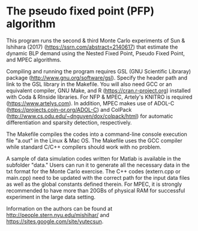 # The pseudo fixed point (PFP) algorithm

This program runs the second & third Monte Carlo experiments of Sun & Ishihara (2017) (https://ssrn.com/abstract=2140617) that estimate the dynamic BLP
demand using the Nested Fixed Point, Pseudo Fixed Point, and MPEC algorithms. 

Compiling and running the program requires GSL (GNU Scientific Libraray) package (http://www.gnu.org/software/gsl). Specify the header path and link to the GSL library in the Makefile. You will also need GCC or an equivalent compiler, GNU Make, and R (https://cran.r-project.org) installed with Coda & RInside libraries. For NFP & MPEC, Artely's KNITRO is required (https://www.artelys.com). In addition, MPEC makes use of ADOL-C (https://projects.coin-or.org/ADOL-C) and ColPack (http://www.cs.odu.edu/~dnguyen/dox/colpack/html) for automatic differentiation and sparsity detection, respectively. 

The Makefile compiles the codes into a command-line console execution file "a.out"
in the Linux & Mac OS. The Makefile uses the GCC compiler while standard
C/C++ compilers should work with no problem.

A sample of data simulation codes written for Matlab is available in the subfolder "data." Users can run it to generate all the necessary data in the txt format for the Monte Carlo exercise. The C++ codes (extern.cpp or main.cpp) need to be updated with the correct path for the input data files as well as the global constants defined therein. For MPEC, it is strongly recommended to have more than 20GBs of physical RAM for successful experiment in the large data setting. 

Information on the authors can be found at http://people.stern.nyu.edu/mishihar/ and https://sites.google.com/site/yutecsun.
